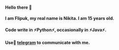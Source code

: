 #### Hello there 👋
#### I am **Flipuk**, my real name is **Nikita**. I am 15 years old.
#### Code write in ⚡**Python**⚡, occasionally in ⚡**Java**⚡.
#### Use💬 [telegram](https://t.me/Flipuk) to communicate with me.
<!----- 
### Русский
#### Приветики 👋
#### Меня зовут **Flipuk**, моё реальное имя **Никита**. Мне 15 лет.
#### Код пишу на ⚡**Python**⚡, изредка на ⚡**Java**⚡.
#### Для связи со мной используй мой💬 [телеграм](https://t.me/Flipuk).
---
### Polski
#### Witam 👋
#### Nazywam się **Flipuk**, naprawdę nazywam się **Nikita**. Mam 15 lat.
#### Piszę kod w ⚡**Python**⚡, okazjonalnie w ⚡**Java**⚡.
#### Skorzystaj z mojego💬 [telegramu](https://t.me/Flipuk) i skontaktuj się ze mną.


**LeoNchiC/LeoNchiC** is a ✨ _special_ ✨ repository because its `README.md` (this file) appears on your GitHub profile.

Here are some ideas to get you started:

- 🔭 I’m currently working on ...
- 🌱 I’m currently learning ...
- 👯 I’m looking to collaborate on ...
- 🤔 I’m looking for help with ...
- 💬 Ask me about ...
- 📫 How to reach me: ...
- 😄 Pronouns: ...
- ⚡ Fun fact: ...
-->
